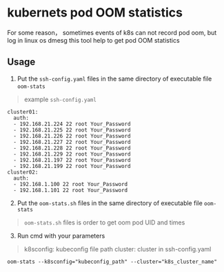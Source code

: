 # kubernets pod OOM statistics
For some reason， sometimes events of k8s can not record pod oom, but log in linux os dmesg
this tool help to get pod OOM statistics
## Usage
1. Put the `ssh-config.yaml` files in the same directory of executable file `oom-stats`
> example `ssh-config.yaml`
```
cluster01:
  auth:
  - 192.168.21.224 22 root Your_Password 
  - 192.168.21.225 22 root Your_Password
  - 192.168.21.226 22 root Your_Password
  - 192.168.21.227 22 root Your_Password
  - 192.168.21.228 22 root Your_Password
  - 192.168.21.229 22 root Your_Password
  - 192.168.21.197 22 root Your_Password 
  - 192.168.21.199 22 root Your_Password
cluster02:
  auth:
  - 192.168.1.100 22 root Your_Password
  - 192.168.1.101 22 root Your_Password

```

2. Put the `oom-stats.sh` files in the same directory of executable file `oom-stats`
> `oom-stats.sh` files is order to get oom pod UID and times

3. Run cmd with your parameters
> k8sconfig: kubeconfig file path
> cluster: cluster in ssh-config.yaml
```
oom-stats --k8sconfig="kubeconfig_path" --cluster="k8s_cluster_name"
```